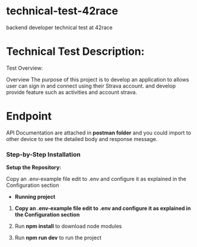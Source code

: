 # technical-test-42race
backend developer technical test at 42race

# Technical Test Description:
Test Overview:

Overview
The purpose of this project is to develop an application to allows user can sign in and connect using their Strava account. and develop provide feature such as activities and account strava.

# Endpoint
API Documentation are attached in 
**postman folder** and you could import to other device to see the detailed body and response message.


### Step-by-Step Installation

**Setup the Repository:**

   Copy an .env-example file edit to .env and configure it as explained in the Configuration section

- **Running project**

1. **Copy an .env-example file edit to .env and configure it as explained in the Configuration section**


2. Run **npm install** to download node modules
3. Run **npm run dev** to run the project